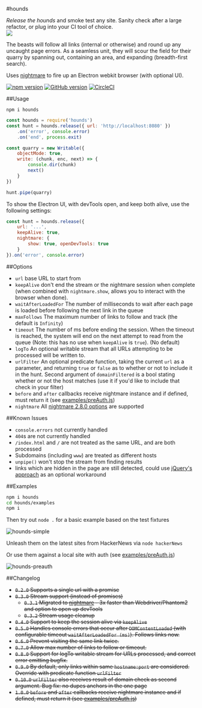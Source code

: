 #hounds

*Release the hounds* and smoke test any site. Sanity check after a large refactor, or plug into your CI tool of choice.<br />
![](https://media.giphy.com/media/TVCqfX7rLyMuY/giphy.gif)

The beasts will follow all links (internal or otherwise) and round up any uncaught page errors. As a seamless unit, they will scour the field for their quarry by spanning out, containing an area, and expanding (breadth-first search). 

Uses [nightmare](https://github.com/segmentio/nightmare) to fire up an Electron webkit browser (with optional UI).

[![npm version](https://badge.fury.io/js/hounds.svg)](https://badge.fury.io/js/hounds)
[![GitHub version](https://badge.fury.io/gh/justinjmoses%2Fhounds.svg)](https://badge.fury.io/gh/justinjmoses%2Fhounds) [![CircleCI](https://circleci.com/gh/justinjmoses/hounds.svg?style=svg)](https://circleci.com/gh/justinjmoses/hounds)

##Usage

`npm i hounds`

```javascript
const hounds = require('hounds')
const hunt = hounds.release({ url: 'http://localhost:8080' })
    .on('error', console.error)
    .on('end', process.exit)

const quarry = new Writable({
    objectMode: true,
    write: (chunk, enc, next) => {
        console.dir(chunk)
        next()
    }
})

hunt.pipe(quarry)
```

To show the Electron UI, with devTools open, and keep both alive, use the following settings:

```javascript
const hunt = hounds.release({
    url: '...',
    keepAlive: true,
    nightmare: {
        show: true, openDevTools: true
    }
}).on('error', console.error)
```

##Options
* `url` base URL to start from
* `keepAlive` don't end the stream or the nightmare session when complete (when combined with `nightmare.show`, allows you to interact with the browser when done).
* `waitAfterLoadedFor` The number of milliseconds to wait after each page is loaded before following the next link in the queue
* `maxFollows` The maximum number of links to follow and track (the default is `Infinity`)
* `timeout` The number of ms before ending the session. When the timeout is reached, the system will end on the next attempt to read from the queue (Note: this has no use when `keepAlive` is `true`). (No default)
* `logTo` An optional writable stream that all URLs attempting to be processed will be written to.
* `urlFilter` An optional predicate function, taking the current `url` as a parameter, and returning `true` or `false` as to whether or not to include it in the hunt. Second argument of `domainFiltered` is a bool stating whether or not the host matches (use it if you'd like to include that check in your filter)
* `before` and `after` callbacks receive nightmare instance and if defined, must return it (see [examples/preAuth.js](examples/preAuth.jss#L14-L26))
* `nightmare` All [nightmare 2.8.0 options](https://github.com/segmentio/nightmare/tree/2.8.0#nightmareoptions) are supported

##Known Issues
* `console.errors` not currently handled
* `404`s are not currently handled
* `/index.html` and `/` are not treated as the same URL, and are both processed
* Subdomains (including `www`) are treated as different hosts
* `unpipe()` won't stop the stream from finding results
* links which are hidden in the page are still detected, could use [jQuery's approach](https://github.com/jquery/jquery/blob/2d4f53416e5f74fa98e0c1d66b6f3c285a12f0ce/test/data/jquery-1.9.1.js#L7474) as an optional workaround

##Examples

```bash
npm i hounds
cd hounds/examples
npm i
```

Then try out `node .` for a basic example based on the test fixtures

![hounds-simple](https://cloud.githubusercontent.com/assets/799038/19570264/41277d88-96c7-11e6-9060-83b7590c0cfb.gif)

Unleash them on the latest sites from HackerNews via `node hackerNews`

Or use them against a local site with auth (see [examples/preAuth.js](examples/preAuth.jss#L14-L26))

![hounds-preauth](https://cloud.githubusercontent.com/assets/799038/19570191/ec2cd0a8-96c6-11e6-9586-f3b4fa9507b2.gif)

##Changelog
* ~~`0.2.0` Supports a single url with a promise~~
* ~~`0.3.0` Stream support (instead of promises)~~
    * ~~`0.3.1` Migrated to [nightmare](https://github.com/segmentio/nightmare) - 3x faster than Webdriver/Phantom2 and option to open up devTools~~
    * ~~`0.3.2` Stream usage cleanup~~
* ~~`0.4.0` Support to keep the session alive via `keepAlive`~~
* ~~`0.5.0` Handles console errors that occur after `DOMContentLoaded` (with configurable timeout `waitAfterLoadedFor (ms)`). Follows links now.~~
* ~~`0.6.0` Prevent visiting the same link twice.~~
* ~~`0.7.0` Allow max number of links to follow or timeout.~~
* ~~`0.8.0` Support for logTo writable stream for URLs processed, and correct error emitting bugfix.~~
* ~~`0.9.0` By default, only links within same `hostname:port` are considered. Override with predicate function `urlFilter`~~
* ~~`0.10.0` `urlFilter` also receives result of domain check as second argument. Bug fix: no dupes anchors in the one page~~
* ~~`1.0.0` `before` and `after` callbacks receive nightmare instance and if defined, must return it (see [examples/preAuth.js](https://github.com/justinjmoses/hounds/blob/master/examples/preAuth.js))~~
